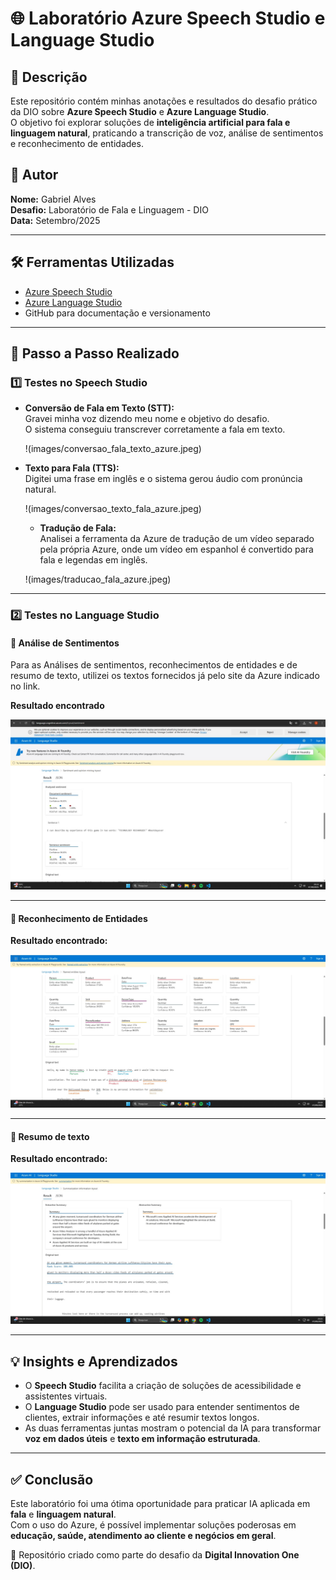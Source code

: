 # 🌐 Laboratório Azure Speech Studio e Language Studio

## 📌 Descrição
Este repositório contém minhas anotações e resultados do desafio prático da DIO sobre **Azure Speech Studio** e **Azure Language Studio**.  
O objetivo foi explorar soluções de **inteligência artificial para fala e linguagem natural**, praticando a transcrição de voz, análise de sentimentos e reconhecimento de entidades.  

## 👤 Autor
**Nome:** Gabriel Alves  
**Desafio:** Laboratório de Fala e Linguagem - DIO  
**Data:** Setembro/2025  

---

## 🛠️ Ferramentas Utilizadas
- [Azure Speech Studio](https://speech.microsoft.com/)  
- [Azure Language Studio](https://language.cognitive.azure.com/)  
- GitHub para documentação e versionamento  

---

## 🚀 Passo a Passo Realizado

### 1️⃣ Testes no Speech Studio
- **Conversão de Fala em Texto (STT):**  
  Gravei minha voz dizendo meu nome e objetivo do desafio.  
  O sistema conseguiu transcrever corretamente a fala em texto.  

  !(images/conversao_fala_texto_azure.jpeg)

- **Texto para Fala (TTS):**  
  Digitei uma frase em inglês e o sistema gerou áudio com pronúncia natural.  

  !(images/conversao_texto_fala_azure.jpeg)

  - **Tradução de Fala:**  
  Analisei a ferramenta da Azure de tradução de um vídeo separado pela própria Azure, onde um vídeo em espanhol é convertido para fala e legendas em inglês.  

  !(images/traducao_fala_azure.jpeg)

---

### 2️⃣ Testes no Language Studio

#### 🔹 Análise de Sentimentos
Para as Análises de sentimentos, reconhecimentos de entidades e de resumo de texto, utilizei os textos fornecidos já pelo site da Azure indicado no link.

**Resultado encontrado**  

  ![Análise de Sentimentos](images/analise_sentimento_azure.jpeg)

---

#### 🔹 Reconhecimento de Entidades

**Resultado encontrado:**  

  ![Reconhecimento de Entidades](images/analise_entidades_azure.jpeg)

---

#### 🔹 Resumo de texto

**Resultado encontrado:**  

  ![Reconhecimento de Entidades](images/resumo_texto_azure.jpeg)

---

## 💡 Insights e Aprendizados
- O **Speech Studio** facilita a criação de soluções de acessibilidade e assistentes virtuais.  
- O **Language Studio** pode ser usado para entender sentimentos de clientes, extrair informações e até resumir textos longos.  
- As duas ferramentas juntas mostram o potencial da IA para transformar **voz em dados úteis** e **texto em informação estruturada**.  

---

## ✅ Conclusão
Este laboratório foi uma ótima oportunidade para praticar IA aplicada em **fala** e **linguagem natural**.  
Com o uso do Azure, é possível implementar soluções poderosas em **educação, saúde, atendimento ao cliente e negócios em geral**.  

📌 Repositório criado como parte do desafio da **Digital Innovation One (DIO)**.  
